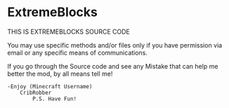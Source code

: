 ExtremeBlocks
=============

THIS IS EXTREMEBLOCKS SOURCE CODE

You may use specific methods and/or files
only if you have permission via email or 
any specific means of communications.

If you go through the Source code and see any Mistake that can help me better the mod, by all means tell me!

    -Enjoy (Minecraft Username) 
        CribRobber
            P.S. Have Fun!
